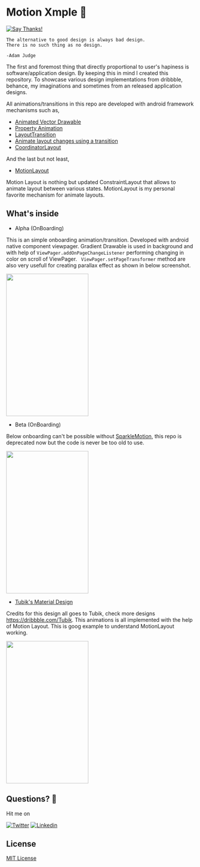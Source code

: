 # Motion Xmple 🚀

[![Say Thanks!](https://img.shields.io/badge/Say%20Thanks-!-1EAEDB.svg)](https://saythanks.io/to/adityasonel)

```
The alternative to good design is always bad design.
There is no such thing as no design.

-Adam Judge
```

The first and foremost thing that directly proportional to user's hapiness is software/application design. By keeping this in mind I created this repository. To showcase various design implementations from dribbble, behance, my imaginations and sometimes from an released application designs.

All animations/transitions in this repo are developed with android framework mechanisms such as,

* [Animated Vector Drawable](https://developer.android.com/guide/topics/graphics/drawable-animation)
* [Property Animation](https://developer.android.com/guide/topics/graphics/prop-animation)
* [LayoutTransition](https://developer.android.com/reference/android/animation/LayoutTransition)
* [Animate layout changes using a transition](https://developer.android.com/training/transitions/)
* [CoordinatorLayout](https://developer.android.com/reference/android/support/design/widget/CoordinatorLayout)

And the last but not least,

* [MotionLayout](https://developer.android.com/reference/android/support/constraint/motion/MotionLayout)

Motion Layout is nothing but updated ConstraintLayout that allows to animate layout between various states. MotionLayout is my personal favorite mechanism for animate layouts.

## What's inside

* Alpha (OnBoarding)

This is an simple onboarding animation/transition. Developed with android native component viewpager. Gradient Drawable is used in background and with help of `ViewPager.addOnPageChangeListener` performing changing in color on scroll of ViewPager. ` ViewPager.setPageTransformer` method are also very usefull for creating parallax effect as shown in below screenshot.


<img src="https://github.com/adityasonel/motionxmple/blob/master/ss/alpha.gif" width="220" height="380" />

* Beta (OnBoarding)

Below onboarding can't be possible without [SparkleMotion](https://github.com/IFTTT/SparkleMotion), this repo is deprecated now but the code is never be too old to use.

<img src="https://github.com/adityasonel/motionxmple/blob/master/ss/beta.gif" width="220" height="380" />

* [Tubik's Material Design](https://dribbble.com/shots/4575035-Playing-with-Updated-Material-Design)

Credits for this design all goes to Tubik, check more designs https://dribbble.com/Tubik. This animations is all implemented with the help of Motion Layout. This is goog example to understand MotionLayout working.

<img src="https://github.com/adityasonel/motionxmple/blob/master/ss/tubik.gif" width="220" height="380" />

## Questions? 🤔

Hit me on

[![Twitter](https://img.shields.io/badge/Twitter-%40heisen_brg-blue.svg)](https://twitter.com/heisen_brg)
[![Linkedin](https://img.shields.io/badge/Linkedin-%40AdityaSonel-blue.svg)](www.linkedin.com/in/aditya-sonel)

## License

[MIT License](LICENSE)